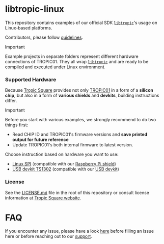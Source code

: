 # libtropic-linux

This repository contains examples of our official SDK [`libtropic`](https://github.com/tropicsquare/libtropic)'s usage on Linux-based platforms.

Contributors, please follow [guidelines](https://github.com/tropicsquare/libtropic-linux/blob/master/CONTRIBUTING.md).


 > [!IMPORTANT]
 > Example projects in separate folders represent different hardware connections of TROPIC01. They all wrap [`libtropic`](https://github.com/tropicsquare/libtropic) and are ready to be compiled and executed under Linux environment.

### Supported Hardware

Because [Tropic Square](https://www.tropicsquare.com) provides not only [TROPIC01](https://www.tropicsquare.com/tropic01) in a form of a **silicon chip**, but also in a form of **various shields** and **devkits**, building instructions differ.

 > [!IMPORTANT]
 > Before you start with various examples, we strongly recommend to do two things first:
 > * Read CHIP ID and TROPIC01's firmware versions and **save printed output for future reference**
 > * Update TROPIC01's both internal firmware to latest version.
 
Choose instruction based on hardware you want to use:
* [Linux SPI](./Linux_SPI/README.md) (compatible with our [Raspberry Pi shield](https://github.com/tropicsquare/tropic01-raspberrypi-shield-hw))
* [USB devkit TS1302](./TS1302_devkit/README.md) (compatible with our [USB devkit](https://github.com/tropicsquare/tropic01-stm32u5-usb-devkit-hw))

### License

See the [LICENSE.md](LICENSE.md) file in the root of this repository or consult license information at [Tropic Square website](https://tropicsquare.com/license).

# FAQ

If you encounter any issue, please have a look [here](./FAQ.md) before filling an issue here or before reaching out to our [support](https://support.desk.tropicsquare.com/).
